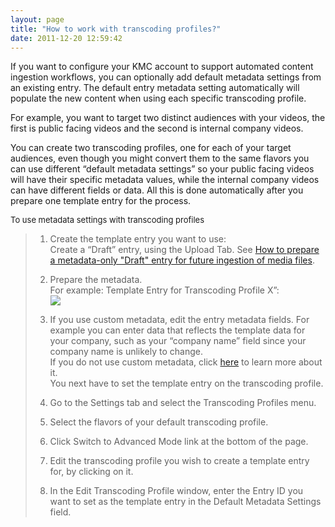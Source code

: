 ```yaml
---
layout: page
title: "How to work with transcoding profiles?"
date: 2011-12-20 12:59:42
---
```


If you want to configure your KMC account to support automated content ingestion workflows, you can optionally add default metadata settings from an existing entry. The default entry metadata setting automatically will populate the new content when using each specific transcoding profile.

For example, you want to target two distinct audiences with your videos, the first is public facing videos and the second is internal company videos.

You can create two transcoding profiles, one for each of your target audiences, even though you might convert them to the same flavors you can use different “default metadata settings” so your public facing videos will have their specific metadata values, while the internal company videos can have different fields or data. All this is done automatically after you prepare one template entry for the process.

<p class="Procedure mce-procedure">
  <span style="font-size: small;">To use metadata settings with transcoding profiles</span>
</p>

> 1.  Create the template entry you want to use:  
>     Create a “Draft” entry, using the Upload Tab. See <a href="http://knowledge.kaltura.com/node/341" target="_blank">How to prepare a metadata-only "Draft" entry for future ingestion of media files</a>.
> 2.  Prepare the metadata.  
>     For example: Template Entry for Transcoding Profile X”:  
>     <img src="{{site.url}}/assets/745">
> 
> 3.  If you use custom metadata, edit the entry metadata fields. For example you can enter data that reflects the template data for your company, such as your “company name” field since your company name is unlikely to change.  
>     If you do not use custom metadata, click <a href="http://www.kaltura.com/api_v3/testmeDoc/index.php?service=metadata_metadata" target="_blank" title="Custom Metadata Intro Page">here</a> to learn more about it.   
>     You next have to set the template entry on the transcoding profile.
> 4.  Go to the Settings tab and select the Transcoding Profiles menu.
> 5.  Select the flavors of your default transcoding profile.
> 6.  Click Switch to Advanced Mode link at the bottom of the page.
> 7.  Edit the transcoding profile you wish to create a template entry for, by clicking on it.
> 8.  In the Edit Transcoding Profile window, enter the Entry ID you want to set as the template entry in the Default Metadata Settings field.